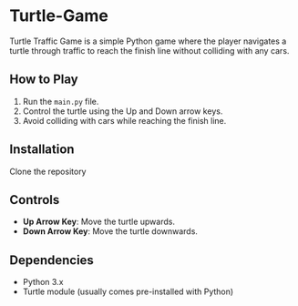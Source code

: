 # Turtle-Game

Turtle Traffic Game is a simple Python game where the player navigates a turtle through traffic to reach the finish line without colliding with any cars.

## How to Play

1. Run the `main.py` file.
2. Control the turtle using the Up and Down arrow keys.
3. Avoid colliding with cars while reaching the finish line.

## Installation

Clone the repository

## Controls

- **Up Arrow Key**: Move the turtle upwards.
- **Down Arrow Key**: Move the turtle downwards.

## Dependencies

- Python 3.x
- Turtle module (usually comes pre-installed with Python)